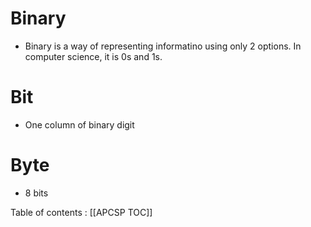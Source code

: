# Binary 
* Binary is a way of representing informatino using only 2 options. In computer science, it is 0s and 1s. 

# Bit 
* One column of binary digit

# Byte
* 8 bits 

Table of contents : [[APCSP TOC]]
